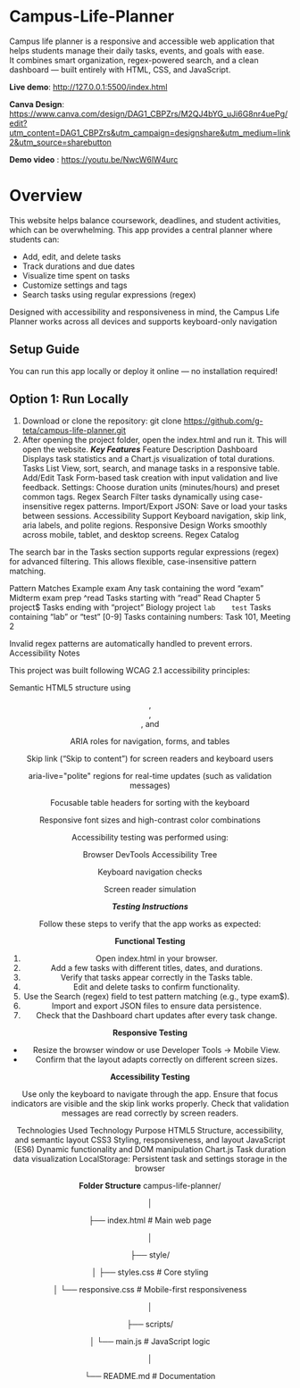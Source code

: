 # Campus-Life-Planner
Campus life planner is a responsive and accessible web application that helps students manage their daily tasks, events, and goals with ease.  
It combines smart organization, regex-powered search, and a clean dashboard — built entirely with HTML, CSS, and JavaScript.

**Live demo**: http://127.0.0.1:5500/index.html 

**Canva Design**: https://www.canva.com/design/DAG1_CBPZrs/M2QJ4bYG_uJi6G8nr4uePg/edit?utm_content=DAG1_CBPZrs&utm_campaign=designshare&utm_medium=link2&utm_source=sharebutton

**Demo video** : https://youtu.be/NwcW6lW4urc

# Overview
This website helps balance coursework, deadlines, and student activities, which can be overwhelming.
This app provides a central planner where students can:

- Add, edit, and delete tasks  
- Track durations and due dates  
- Visualize time spent on tasks  
- Customize settings and tags  
- Search tasks using regular expressions (regex) 

Designed with accessibility and responsiveness in mind, the Campus Life Planner works across all devices and supports keyboard-only navigation

## Setup Guide

You can run this app locally or deploy it online — no installation required!

## Option 1: Run Locally
1. Download or clone the repository:
   git clone https://github.com/g-teta/campus-life-planner.git
2. After opening the project folder, open the index.html and run it.
   This will open the website.
***Key Features***
Feature	Description
Dashboard	Displays task statistics and a Chart.js visualization of total durations.
Tasks List	View, sort, search, and manage tasks in a responsive table.
Add/Edit Task	Form-based task creation with input validation and live feedback.
Settings: Choose duration units (minutes/hours) and preset common tags.
Regex Search	Filter tasks dynamically using case-insensitive regex patterns.
Import/Export JSON: Save or load your tasks between sessions.
Accessibility Support	Keyboard navigation, skip link, aria labels, and polite regions.
Responsive Design	Works smoothly across mobile, tablet, and desktop screens.
Regex Catalog

The search bar in the Tasks section supports regular expressions (regex) for advanced filtering.
This allows flexible, case-insensitive pattern matching.

Pattern	Matches	Example
exam	Any task containing the word “exam”	Midterm exam prep
^read	Tasks starting with “read”	Read Chapter 5
project$	Tasks ending with “project”	Biology project
`lab	test`	Tasks containing “lab” or “test”
[0-9]	Tasks containing numbers: Task 101, Meeting 2

Invalid regex patterns are automatically handled to prevent errors.
Accessibility Notes

This project was built following WCAG 2.1 accessibility principles:

Semantic HTML5 structure using <header>, <main>, <section>, and <footer>

ARIA roles for navigation, forms, and tables

Skip link (“Skip to content”) for screen readers and keyboard users

aria-live="polite" regions for real-time updates (such as validation messages)

Focusable table headers for sorting with the keyboard

Responsive font sizes and high-contrast color combinations

Accessibility testing was performed using:

Browser DevTools Accessibility Tree

Keyboard navigation checks

Screen reader simulation

***Testing Instructions***

Follow these steps to verify that the app works as expected:

**Functional Testing**

1. Open index.html in your browser.
2. Add a few tasks with different titles, dates, and durations.
3. Verify that tasks appear correctly in the Tasks table.
4. Edit and delete tasks to confirm functionality.
5. Use the Search (regex) field to test pattern matching (e.g., type exam$).
6. Import and export JSON files to ensure data persistence.
7. Check that the Dashboard chart updates after every task change.

**Responsive Testing**

- Resize the browser window or use Developer Tools → Mobile View.
- Confirm that the layout adapts correctly on different screen sizes.

**Accessibility Testing**

Use only the keyboard to navigate through the app.
Ensure that focus indicators are visible and the skip link works properly.
Check that validation messages are read correctly by screen readers.

Technologies Used
Technology	Purpose
HTML5	Structure, accessibility, and semantic layout
CSS3	Styling, responsiveness, and layout
JavaScript (ES6)	Dynamic functionality and DOM manipulation
Chart.js	Task duration data visualization
LocalStorage: Persistent task and settings storage in the browser

**Folder Structure**
campus-life-planner/

│

├── index.html                # Main web page

│

├── style/

│   ├── styles.css            # Core styling

│   └── responsive.css        # Mobile-first responsiveness

│

├── scripts/

│   └── main.js               # JavaScript logic

│

└── README.md                 # Documentation
